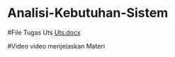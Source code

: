 # Analisi-Kebutuhan-Sistem

#File Tugas Uts
[Uts.docx](https://github.com/raflimaulana06/Analisi-Kebutuhan-Sistem/files/15268758/Uts.docx)

#Video video menjelaskan Materi



